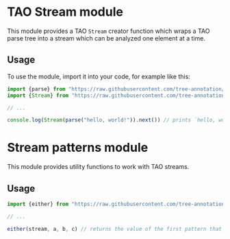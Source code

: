 # TAO Stream module

This module provides a TAO `Stream` creator function which wraps a TAO parse tree into a stream which can be analyzed one element at a time.

## Usage

To use the module, import it into your code, for example like this:

```js
import {parse} from "https://raw.githubusercontent.com/tree-annotation/tao/v1.0-beta/parser.js"
import {Stream} from "https://raw.githubusercontent.com/tree-annotation/tao-stream/v1.0-beta/stream.js"

// ...

console.log(Stream(parse("hello, world!")).next()) // prints `hello, world!`
```

# Stream patterns module

This module provides utility functions to work with TAO streams.

## Usage

```js
import {either} from "https://raw.githubusercontent.com/tree-annotation/tao-stream/v1.0-beta/modules.js"

// ...

either(stream, a, b, c) // returns the value of the first pattern that matches the `stream`: `a`, `b`, or `c` or `undefined` if none matches
```